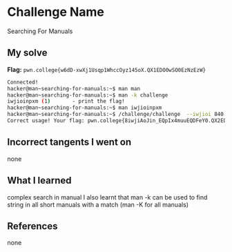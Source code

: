 # Challenge Name
Searching For Manuals
## My solve
**Flag:** `pwn.college{w6dD-xwXj1Usqp1WhccOyz145oX.QX1EDO0wSO0EzNzEzW}`

```bash
Connected!
hacker@man~searching-for-manuals:~$ man man
hacker@man~searching-for-manuals:~$ man -k challenge
iwjioinpxm (1)       - print the flag!
hacker@man~searching-for-manuals:~$ man iwjioinpxm
hacker@man~searching-for-manuals:~$ /challenge/challenge  --iwjioi 840
Correct usage! Your flag: pwn.college{8iwjiAoJin_EQpIx4muuEQDFeY0.QX2EDO0wSO0EzNzEzW}
```
## Incorrect tangents I went on
none

## What I learned
complex search in manual
I also learnt that man -k can be used to find string in all short manuals with a match (man -K for all manuals)

## References 
none
